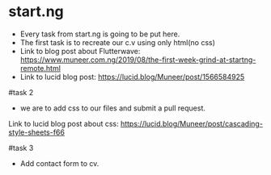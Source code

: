 # start.ng
* Every task from start.ng is going to be put here.
* The first task is to recreate our c.v using only html(no css)
* Link to blog post about Flutterwave: https://www.muneer.com.ng/2019/08/the-first-week-grind-at-startng-remote.html
* Link to lucid blog post: https://lucid.blog/Muneer/post/1566584925

#task 2
* we are to add css to our files and submit a pull request.

Link to lucid blog post about css: https://lucid.blog/Muneer/post/cascading-style-sheets-f66

#task 3
* Add contact form to cv.
